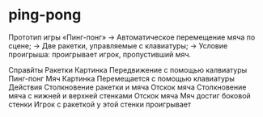 # ping-pong
Прототип игры «Пинг-понг»
→ Автоматическое перемещение мяча по сцене;
→ Две ракетки, управляемые с клавиатуры;
→ Условие проигрыша: проигрывает игрок, пропустивший мяч.

Справйты 
Ракетки 
Картинка 
Передвижение с помощью калвиатуры 
Пинг-понг 
Мяч 
Картинка 
Перемещается с помощью клавиатуры 
Действия 
Столкновение ракетки и мяча 
Отскок мяча 
Столкновение мяча с нижней и верхней стенками 
Отскок мяча 
Мяч достиг боковой стенки 
Игрок с ракеткой у этой стенки проигрывает
